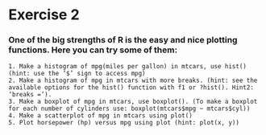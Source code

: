 # Exercise 2

### One of the big strengths of R is the easy and nice plotting functions. Here you can try some of them:
```
1. Make a histogram of mpg(miles per gallon) in mtcars, use hist() (hint: use the ‘$’ sign to access mpg)
2. Make a histogram of mpg in mtcars with more breaks. (hint: see the available options for the hist() function with f1 or ?hist(). Hint2: ‘breaks =’).
3. Make a boxplot of mpg in mtcars, use boxplot(). (To make a boxplot for each number of cylinders use: boxplot(mtcars$mpg ~ mtcars$cyl))
4. Make a scatterplot of mpg in mtcars using plot()
5. Plot horsepower (hp) versus mpg using plot (hint: plot(x, y))
```
